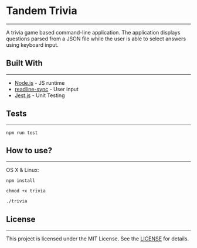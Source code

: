 # Tandem Trivia
---
A trivia game based command-line application. The application displays questions parsed from a JSON file while the user is able to select answers using keyboard input. 

## Built With
---
- [Node.js](https://nodejs.org/en/docs/) - JS runtime
- [readline-sync](https://www.npmjs.com/package/readline-sync) - User input
- [Jest.js](https://jestjs.io/docs/en/getting-started) - Unit Testing

## Tests
---
```
npm run test
```

## How to use?
---
OS X & Linux:
```
npm install

chmod +x trivia

./trivia
```

## License
---
This project is licensed under the MIT License. See the [LICENSE](https://github.com/Avacaerro/Tandem-Trivia/blob/main/LICENSE) for details.